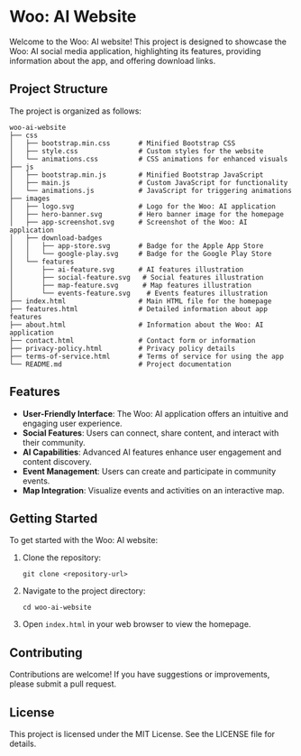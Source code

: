 # Woo: AI Website

Welcome to the Woo: AI website! This project is designed to showcase the Woo: AI social media application, highlighting its features, providing information about the app, and offering download links.

## Project Structure

The project is organized as follows:

```
woo-ai-website
├── css
│   ├── bootstrap.min.css       # Minified Bootstrap CSS
│   ├── style.css               # Custom styles for the website
│   └── animations.css          # CSS animations for enhanced visuals
├── js
│   ├── bootstrap.min.js        # Minified Bootstrap JavaScript
│   ├── main.js                 # Custom JavaScript for functionality
│   └── animations.js           # JavaScript for triggering animations
├── images
│   ├── logo.svg                # Logo for the Woo: AI application
│   ├── hero-banner.svg         # Hero banner image for the homepage
│   ├── app-screenshot.svg      # Screenshot of the Woo: AI application
│   ├── download-badges
│   │   ├── app-store.svg       # Badge for the Apple App Store
│   │   └── google-play.svg     # Badge for the Google Play Store
│   └── features
│       ├── ai-feature.svg      # AI features illustration
│       ├── social-feature.svg   # Social features illustration
│       ├── map-feature.svg      # Map features illustration
│       └── events-feature.svg    # Events features illustration
├── index.html                  # Main HTML file for the homepage
├── features.html               # Detailed information about app features
├── about.html                  # Information about the Woo: AI application
├── contact.html                # Contact form or information
├── privacy-policy.html         # Privacy policy details
├── terms-of-service.html       # Terms of service for using the app
└── README.md                   # Project documentation
```

## Features

- **User-Friendly Interface**: The Woo: AI application offers an intuitive and engaging user experience.
- **Social Features**: Users can connect, share content, and interact with their community.
- **AI Capabilities**: Advanced AI features enhance user engagement and content discovery.
- **Event Management**: Users can create and participate in community events.
- **Map Integration**: Visualize events and activities on an interactive map.

## Getting Started

To get started with the Woo: AI website:

1. Clone the repository:
   ```
   git clone <repository-url>
   ```

2. Navigate to the project directory:
   ```
   cd woo-ai-website
   ```

3. Open `index.html` in your web browser to view the homepage.

## Contributing

Contributions are welcome! If you have suggestions or improvements, please submit a pull request.

## License

This project is licensed under the MIT License. See the LICENSE file for details.